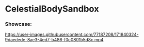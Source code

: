 # CelestialBodySandbox

### Showcase: ###
https://user-images.githubusercontent.com/77187208/171840324-9daedede-8ae3-4ed7-b486-f0c0801b5d8c.mp4

